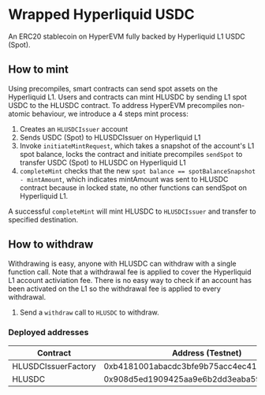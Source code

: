 # Wrapped Hyperliquid USDC

An ERC20 stablecoin on HyperEVM fully backed by Hyperliquid L1 USDC (Spot).

## How to mint

Using precompiles, smart contracts can send spot assets on the Hyperliquid L1. Users and contracts can mint HLUSDC by sending L1 spot USDC to the HLUSDC contract. To address HyperEVM precompiles non-atomic behaviour, we introduce a 4 steps mint process:

1. Creates an `HLUSDCIssuer` account
2. Sends USDC (Spot) to HLUSDCIssuer on Hyperliquid L1
3. Invoke `initiateMintRequest`, which takes a snapshot of the account's L1 spot balance, locks the contract and initiate precompiles `sendSpot` to transfer USDC (Spot) to HLUSDC on Hyperliquid L1
4. `completeMint` checks that the new `spot balance == spotBalanceSnapshot - mintAmount`, which indicates mintAmount was sent to HLUSDC contract because in locked state, no other functions can sendSpot on Hyperliquid L1.

A successful `completeMint` will mint HLUSDC to `HLUSDCIssuer` and transfer to specified destination.

## How to withdraw

Withdrawing is easy, anyone with HLUSDC can withdraw with a single function call. Note that a withdrawal fee is applied to cover the Hyperliquid L1 account activiation fee. There is no easy way to check if an account has been activated on the L1 so the withdrawal fee is applied to every withdrawal.

1. Send a `withdraw` call to `HLUSDC` to withdraw.

### Deployed addresses

| Contract            | Address (Testnet)                          |
| ------------------- | ------------------------------------------ |
| HLUSDCIssuerFactory | 0xb4181001abacdc3bfe9b75acc4ec415ef0c88667 |
| HLUSDC              | 0x908d5ed1909425aa9e6b2dd3eaba590241c66a3a |
